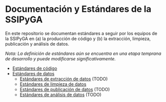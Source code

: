 Documentación y Estándares de la SSIPyGA
===

En este repositorio se documentan estándares a seguir por los equipos de la SSIPyGA en (a) la producción de código y (b) la extracción, limpieza, publicación y análisis de datos.

*Nota: La definición de estándares aún se encuentra en una etapa temprana de desarrollo y puede modificarse significativamente.*

* [Estándares de código](codigo)
* [Estándares de datos](datos)
    - [Estándares de extracción de datos](datos/extraccion) (TODO)
    - [Estándares de limpieza de datos](datos/limpieza)
    - [Estándares de publicación de datos](datos/publicacion) (TODO)
    - [Estándares de análisis de datos](datos/analisis) (TODO)
